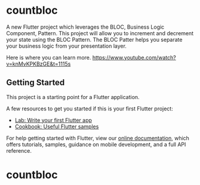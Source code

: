 # countbloc

A new Flutter project which leverages the BLOC, Business Logic Component, Pattern. This project will allow you to increment and decrement your state using the BLOC Pattern. The BLOC Patter helps you separate your business logic from your presentation layer. 

Here is where you can learn more. https://www.youtube.com/watch?v=knMvKPKBzGE&t=1115s

## Getting Started

This project is a starting point for a Flutter application.

A few resources to get you started if this is your first Flutter project:

- [Lab: Write your first Flutter app](https://flutter.dev/docs/get-started/codelab)
- [Cookbook: Useful Flutter samples](https://flutter.dev/docs/cookbook)

For help getting started with Flutter, view our
[online documentation](https://flutter.dev/docs), which offers tutorials,
samples, guidance on mobile development, and a full API reference.
# countbloc
